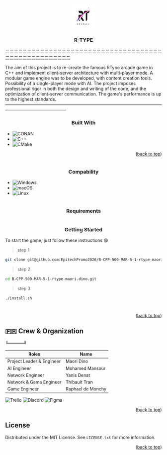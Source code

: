 


<!-- PROJECT LOGO -->
<br />
<div align="center">
    <img src="rtypelogo.jpg" alt="Logo" width="80" height="80">
  </a>

  <h3 align="center">R-TYPE</h3>

</div>

㆓㆓㆓㆓㆓㆓㆓㆓㆓㆓㆓㆓㆓㆓㆓㆓㆓㆓㆓㆓㆓㆓㆓㆓㆓㆓㆓㆓㆓㆓㆓㆓㆓㆓㆓㆓㆓㆓㆓㆓㆓㆓㆓㆓㆓㆓㆓㆓㆓㆓㆓

The aim of this project is to re-create the famous RType arcade game in C++ and implement client-server architecture with multi-player mode. A modular game engine was to be developed, with content creation tools. Possibility of a single-player mode with AI. The project imposes professional rigor in both the design and writing of the code, and the optimization of client-server communication. The game's performance is up to the highest standards.
――――――――――――――――――――――――――――――――――――――――――――――――――
<h3 align="center">Built With</h3>

* ![CONAN](https://img.shields.io/badge/Conan-6699CB.svg?style=for-the-badge&logo=Conan&logoColor=white)
* ![C++](https://img.shields.io/badge/c++-%2300599C.svg?style=for-the-badge&logo=c%2B%2B&logoColor=white)
* ![CMake](https://img.shields.io/badge/CMake-%23008FBA.svg?style=for-the-badge&logo=cmake&logoColor=white)

<p align="right">(<a href="#R-TYPE">back to top</a>)</p>

 #
 
 <h3 align="center">Compability</h3>

* ![Windows](https://img.shields.io/badge/Windows-0078D6?style=for-the-badge&logo=windows&logoColor=white)
* ![macOS](https://img.shields.io/badge/mac%20os-000000?style=for-the-badge&logo=macos&logoColor=F0F0F0)
* ![Linux](https://img.shields.io/badge/Linux-FCC624?style=for-the-badge&logo=linux&logoColor=black)

#

 <h3 align="center">Requirements</h3>



#

 <h3 align="center">Getting Started</h3>

To start the game, just follow these instructions :smile:

> step 1
```sh
git clone git@github.com:EpitechPromo2026/B-CPP-500-MAR-5-1-rtype-maori.dino.git
```

> step 2
```sh
cd B-CPP-500-MAR-5-1-rtype-maori.dino.git
```

> step 3
```sh
./install.sh
```

#

<p align="right">(<a href="#R-TYPE">back to top</a>)</p>



<!-- TEAM -->


## 🇫🇷 Crew & Organization
╚═════╝

| Roles | Name |
| ------ | ------ |
| Project Leader & Engineer  | Maori Dino |
| AI Engineer |  Mohamed Mansour |
| Network Engineer | Yanis Denat |
| Network & Game Engineer | Thibault Tran |
| Game Engineer | Raphael de Monchy |

![Trello](https://img.shields.io/badge/Trello-%23026AA7.svg?style=for-the-badge&logo=Trello&logoColor=white) ![Discord](https://img.shields.io/badge/Discord-%235865F2.svg?style=for-the-badge&logo=discord&logoColor=white) ![Figma](https://img.shields.io/badge/figma-%23F24E1E.svg?style=for-the-badge&logo=figma&logoColor=white)
<p align="right">(<a href="#R-TYPE">back to top</a>)</p>



<!-- LICENSE -->
## License

Distributed under the MIT License. See `LICENSE.txt` for more information.

<p align="right">(<a href="#R-TYPE">back to top</a>)</p>




